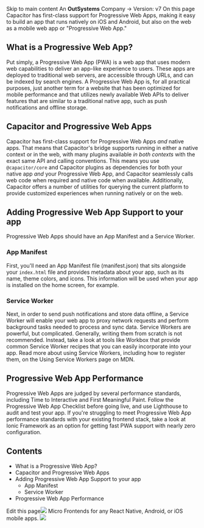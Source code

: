 Skip to main content
An **OutSystems** Company →
Version: v7
On this page
Capacitor has first-class support for Progressive Web Apps, making it easy to build an app that runs natively on iOS and Android, but also on the web as a mobile web app or "Progressive Web App."
## What is a Progressive Web App?​
Put simply, a Progressive Web App (PWA) is a web app that uses modern web capabilities to deliver an app-like experience to users. These apps are deployed to traditional web servers, are accessible through URLs, and can be indexed by search engines.
A Progressive Web App is, for all practical purposes, just another term for a website that has been optimized for mobile performance and that utilizes newly available Web APIs to deliver features that are similar to a traditional native app, such as push notifications and offline storage.
## Capacitor and Progressive Web Apps​
Capacitor has first-class support for Progressive Web Apps _and_ native apps. That means that Capacitor's bridge supports running in either a native context or in the web, with many plugins available _in both contexts_ with the exact same API and calling conventions.
This means you use `@capacitor/core` and Capacitor plugins as dependencies for both your native app _and_ your Progressive Web App, and Capacitor seamlessly calls web code when required and native code when available.
Additionally, Capacitor offers a number of utilities for querying the current platform to provide customized experiences when running natively or on the web.
## Adding Progressive Web App Support to your app​
Progressive Web Apps should have an App Manifest and a Service Worker.
### App Manifest​
First, you'll need an App Manifest file (manifest.json) that sits alongside your `index.html` file and provides metadata about your app, such as its name, theme colors, and icons. This information will be used when your app is installed on the home screen, for example.
### Service Worker​
Next, in order to send push notifications and store data offline, a Service Worker will enable your web app to proxy network requests and perform background tasks needed to process and sync data.
Service Workers are powerful, but complicated. Generally, writing them from scratch is not recommended. Instead, take a look at tools like Workbox that provide common Service Worker recipes that you can easily incorporate into your app.
Read more about using Service Workers, including how to register them, on the Using Service Workers page on MDN.
## Progressive Web App Performance​
Progressive Web Apps are judged by several performance standards, including Time to Interactive and First Meaningful Paint.
Follow the Progressive Web App Checklist before going live, and use Lighthouse to audit and test your app.
If you're struggling to meet Progressive Web App performance standards with your existing frontend stack, take a look at Ionic Framework as an option for getting fast PWA support with nearly zero configuration.
## Contents
  * What is a Progressive Web App?
  * Capacitor and Progressive Web Apps
  * Adding Progressive Web App Support to your app
    * App Manifest
    * Service Worker
  * Progressive Web App Performance


Edit this page![](https://images.prismic.io/ionicframeworkcom/d3d3f7a3-023b-4cdf-93af-84674f623818_portals+ad.png?auto=compress,format&rect=0,0,280,200&w=280&h=200)
Micro Frontends for any React Native, Android, or iOS mobile apps.
![](https://cdn.bizible.com/ipv?_biz_r=&_biz_h=802059049&_biz_u=ed6d98ad223740ddbf99774ce8c4ab02&_biz_l=https%3A%2F%2Fcapacitorjs.com%2Fdocs%2Fweb%2Fprogressive-web-apps&_biz_t=1739811944237&_biz_i=Building%20Progressive%20Web%20Apps%20%7C%20Capacitor%20Documentation&_biz_n=67&rnd=332501&cdn_o=a&_biz_z=1739811944237)
